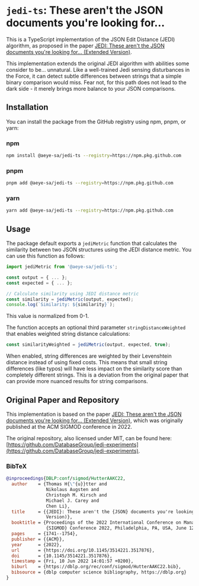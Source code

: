 # `jedi-ts`: These aren't the JSON documents you're looking for...

This is a TypeScript implementation of the JSON Edit Distance (JEDI) algorithm, as proposed in the paper [JEDI: These aren't the JSON documents you're looking for... (Extended Version)](https://arxiv.org/pdf/2201.08099).

This implementation extends the original JEDI algorithm with abilities some consider to be... unnatural. Like a well-trained Jedi sensing disturbances in the Force, it can detect subtle differences between strings that a simple binary comparison would miss. Fear not, for this path does not lead to the dark side - it merely brings more balance to your JSON comparisons.

## Installation

You can install the package from the GitHub registry using npm, pnpm, or yarn:

### npm
```sh
npm install @aeye-sa/jedi-ts --registry=https://npm.pkg.github.com
```

### pnpm
```sh
pnpm add @aeye-sa/jedi-ts --registry=https://npm.pkg.github.com
```

### yarn
```sh
yarn add @aeye-sa/jedi-ts --registry=https://npm.pkg.github.com
```

## Usage

The package default exports a `jediMetric` function that calculates the similarity between two JSON structures using the JEDI distance metric. You can use this function as follows:

```javascript
import jediMetric from '@aeye-sa/jedi-ts';

const output = { ... };
const expected = { ... };

// Calculate similarity using JEDI distance metric
const similarity = jediMetric(output, expected);
console.log(`Similarity: ${similarity}`);
```

This value is normalized from 0-1.

The function accepts an optional third parameter `stringDistanceWeighted` that enables weighted string distance calculations:

```javascript
const similarityWeighted = jediMetric(output, expected, true);
```

When enabled, string differences are weighted by their Levenshtein distance instead of using fixed costs. This means that small string differences (like typos) will have less impact on the similarity score than completely different strings. This is a deviation from the original paper that can provide more nuanced results for string comparisons.

## Original Paper and Repository

This implementation is based on the paper [JEDI: These aren't the JSON documents you're looking for... (Extended Version)](https://github.com/DatabaseGroup/jedi-experiments), which was originally published at the ACM SIGMOD conference in 2022.

The original repository, also licensed under MIT, can be found here: [https://github.com/DatabaseGroup/jedi-experiments](https://github.com/DatabaseGroup/jedi-experiments).

### BibTeX

```bibtex
@inproceedings{DBLP:conf/sigmod/HutterAAKC22,
  author    = {Thomas H{\"{u}}tter and
               Nikolaus Augsten and
               Christoph M. Kirsch and
               Michael J. Carey and
               Chen Li},
  title     = {{JEDI}: These aren't the {JSON} documents you're looking for... (Extended
               Version)},
  booktitle = {Proceedings of the 2022 International Conference on Management of Data,
               {SIGMOD} Conference 2022, Philadelphia, PA, USA, June 12-17, 2022},
  pages     = {1741--1754},
  publisher = {{ACM}},
  year      = {2022},
  url       = {https://doi.org/10.1145/3514221.3517876},
  doi       = {10.1145/3514221.3517876},
  timestamp = {Fri, 10 Jun 2022 14:01:57 +0200},
  biburl    = {https://dblp.org/rec/conf/sigmod/HutterAAKC22.bib},
  bibsource = {dblp computer science bibliography, https://dblp.org}
}
```